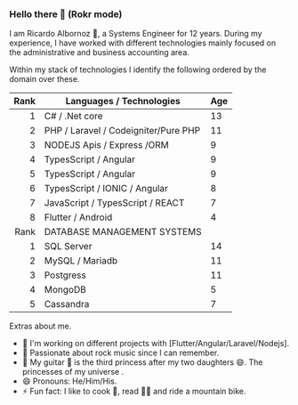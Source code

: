 ### Hello there 👋 (Rokr mode)

I am Ricardo Albornoz 💙, a Systems Engineer for 12 years. During my experience, I have worked with different technologies mainly focused on the administrative and business accounting area.

Within my stack of technologies I identify the following ordered by the domain over these.

| Rank|       Languages / Technologies       | Age |
|----:|--------------------------------------|-----|
|    1| C# / .Net core                       |  13 |
|    2| PHP / Laravel / Codeigniter/Pure PHP |  11 |
|    3| NODEJS Apis  / Express /ORM          |   9 |        
|    4| TypesScript  / Angular               |   9 |
|    5| TypesScript  / Angular               |   9 |
|    6| TypesScript  / IONIC / Angular       |   8 |
|    7| JavaScript   / TypesScript / REACT   |   7 |      
|    8| Flutter      / Android               |   4 |
| Rank|       DATABASE MANAGEMENT SYSTEMS    |     |
|    1| SQL Server                           |  14 |
|    2| MySQL / Mariadb                      |  11 |
|    3| Postgress                            |  11 |
|    4| MongoDB                              |   5 |
|    5| Cassandra                            |   7 |

Extras about me.
- 🔭 I'm working on different projects with [Flutter/Angular/Laravel/Nodejs].
- 🌱 Passionate about rock music since I can remember.
- 🎸 My guitar 🎸 is the third princess after my two daughters 😄. The princesses of my universe .
- 😄 Pronouns: He/Him/His.
- ⚡ Fun fact: I like to cook 🥘, read 🕺🏻 and ride a mountain bike.

<!--
**seniorit/aboutme** is a ✨ _particular_ ✨ repository because its `README.md` (this file) appears on your GitHub profile.

Here are some ideas to get you started:

- 🔭 I'm currently working on ...
- 👯 I'm looking to collaborate on ...
- 🤔 I'm looking for help with ...
- 💬 Ask me about ...
- 📫 How to reach me: ...
- 😄 Pronouns: ...
- ⚡ Fun fact: ...
-->
